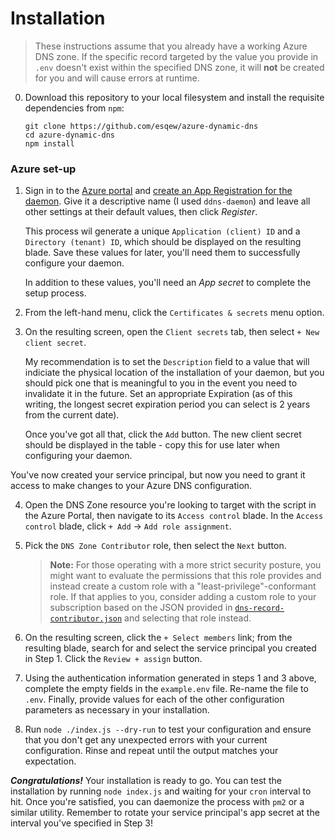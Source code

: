 # Installation
> These instructions assume that you already have a working Azure DNS zone. If the specific record targeted by the value you provide in `.env` doesn't exist within the specified DNS zone, it will **not** be created for you and will cause errors at runtime.

0. Download this repository to your local filesystem and install the requisite dependencies from `npm`:

       git clone https://github.com/esqew/azure-dynamic-dns
       cd azure-dynamic-dns
       npm install

### Azure set-up
1. Sign in to the [Azure portal](https://portal.azure.com) and [create an App Registration for the daemon](https://portal.azure.com/#blade/Microsoft_AAD_RegisteredApps/ApplicationsListBlade). Give it a descriptive name (I used `ddns-daemon`) and leave all other settings at their default values, then click *Register*.

   This process wil generate a unique `Application (client) ID` and a `Directory (tenant) ID`, which should be displayed on the resulting blade. Save these values for later, you'll need them to successfully configure your daemon.
   
   In addition to these values, you'll need an *App secret* to complete the setup process.

2. From the left-hand menu, click the `Certificates & secrets` menu option.

3. On the resulting screen, open the `Client secrets` tab, then select `+ New client secret`.

   My recommendation is to set the `Description` field to a value that will indiciate the physical location of the installation of your daemon, but you should pick one that is meaningful to you in the event you need to invalidate it in the future. Set an appropriate Expiration (as of this writing, the longest secret expiration period you can select is 2 years from the current date).

   Once you've got all that, click the `Add` button. The new client secret should be displayed in the table - copy this for use later when configuring your daemon.

You've now created your service principal, but now you need to grant it access to make changes to your Azure DNS configuration.

4. Open the DNS Zone resource you're looking to target with the script in the Azure Portal, then navigate to its `Access control` blade. In the `Access control` blade, click `+ Add` &rarr; `Add role assignment`.

5. Pick the `DNS Zone Contributor` role, then select the `Next` button.

    > **Note:** For those operating with a more strict security posture, you might want to evaluate the permissions that this role provides and instead create a custom role with a "least-privilege"-conformant role. If that applies to you, consider adding a custom role to your subscription based on the JSON provided in [`dns-record-contributor.json`](./dns-record-contributor.json) and selecting that role instead.

6. On the resulting screen, click the `+ Select members` link; from the resulting blade, search for and select the service principal you created in Step 1. Click the `Review + assign` button.

7. Using the authentication information generated in steps 1 and 3 above, complete the empty fields in the `example.env` file. Re-name the file to `.env`. Finally, provide values for each of the other configuration parameters as necessary in your installation.

8. Run `node ./index.js --dry-run` to test your configuration and ensure that you don't get any unexpected errors with your current configuration. Rinse and repeat until the output matches your expectation.

***Congratulations!*** Your installation is ready to go. You can test the installation by running `node index.js` and waiting for your `cron` interval to hit. Once you're satisfied, you can daemonize the process with `pm2` or a similar utility. Remember to rotate your service principal's app secret at the interval you've specified in Step 3!